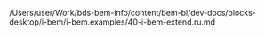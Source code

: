 /Users/user/Work/bds-bem-info/content/bem-bl/dev-docs/blocks-desktop/i-bem/i-bem.examples/40-i-bem-extend.ru.md